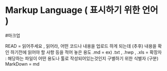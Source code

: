 # Markup Language ( 표시하기 위한 언어 ) 

#마크업

READ = 읽어주세요 , 읽어라, 어떤 코드나 내용을 업로드 하게 되는데 (추후) 내용을 확인 하기전에 읽어야 할 사항 등을 적어 놓은 용도
.md = ex) .txt , .hwp , .xls = 확장자 : 해당하는 파일이 어떤 용도나 툴로 작성되어있는것인지 구별하기 위한 식별자 (구분)
MarkDown = md
